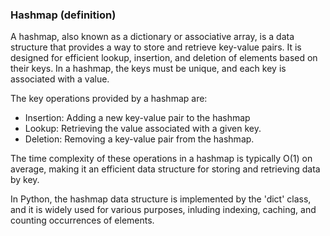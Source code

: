### Hashmap (definition)

A hashmap, also known as a dictionary or associative array, is a data structure that provides a way to 
store and retrieve key-value pairs. It is designed for efficient lookup, insertion, and deletion of
elements based on their keys. In a hashmap, the keys must be unique, and each key is associated with
a value.

The key operations provided by a hashmap are:
- Insertion: Adding a new key-value pair to the hashmap
- Lookup: Retrieving the value associated with a given key.
- Deletion: Removing a key-value pair from the hashmap.

The time complexity of these operations in a hashmap is typically O(1) on average, making
it an efficient data structure for storing and retrieving data by key.

In Python, the hashmap data structure is implemented by the 'dict' class, and it is widely used
for various purposes, inluding indexing, caching, and counting occurrences of elements.
